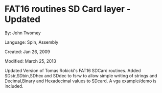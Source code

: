 # FAT16 routines SD Card layer - Updated

By: John Twomey

Language: Spin, Assembly

Created: Jan 26, 2009

Modified: March 25, 2013

Updated Version of Tomas Rokicki's FAT16 SDCard routines. Added SDstr,SDbin,SDhex and SDdec to fsrw to allow simple writing of strings and Decimal,Binary and Hexadecimal values to SDcard. A vga example/demo is included.
